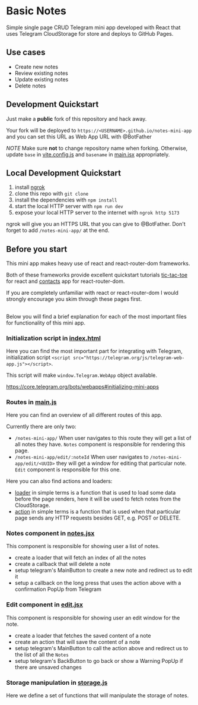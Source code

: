 # Basic Notes

Simple single page CRUD Telegram mini app developed with React that uses Telegram CloudStorage for store and deploys to GitHub Pages.

## Use cases

- Create new notes
- Review existing notes
- Update existing notes
- Delete notes

## Development Quickstart

Just make a **public** fork of this repository and hack away.

Your fork will be deployed to `https://<USERNAME>.github.io/notes-mini-app` and you can set this URL as Web App URL with @BotFather

*NOTE* Make sure **not** to change repository name when forking.
Otherwise, update `base` in [vite.config.js](./vite.config.js) and `basename` in [main.jsx](./src/main.jsx) appropriately.

## Local Development Quickstart

1. install [ngrok](https://ngrok.com/)
1. clone this repo with `git clone`
1. install the dependencies with `npm install`
1. start the local HTTP server with `npm run dev`
1. expose your local HTTP server to the internet with `ngrok http 5173`

ngrok will give you an HTTPS URL that you can give to @BotFather. Don't forget to add `/notes-mini-app/` at the end.

## Before you start

This mini app makes heavy use of react and react-router-dom frameworks.

Both of these frameworks provide excellent quickstart tutorials [tic-tac-toe](https://react.dev/learn/tutorial-tic-tac-toe) for react and [contacts](https://reactrouter.com/en/main/start/tutorial) app for react-router-dom.

If you are completely unfamiliar with react or react-router-dom I would strongly encourage you skim through these pages first.

##

Below you will find a brief explanation for each of the most important files for functionality of this mini app.

### Initialization script in [index.html](./index.html)

Here you can find the most important part for integrating with Telegram, initialization script `<script src="https://telegram.org/js/telegram-web-app.js"></script>`.

This script will make `window.Telegram.WebApp` object available.

https://core.telegram.org/bots/webapps#initializing-mini-apps

### Routes in [main.js](./src/main.jsx)

Here you can find an overview of all different routes of this app.

Currently there are only two:

- `/notes-mini-app/`
When user navigates to this route they will get a list of all notes they have. `Notes` component is responsible for rendering this page.
- `/notes-mini-app/edit/:noteId`
When user navigates to `/notes-mini-app/edit/<UUID>` they will get a window for editing that particular note. `Edit` component is responsible for this one.

Here you can also find actions and loaders:

- [loader](https://reactrouter.com/en/main/route/loader) in simple terms is a function that is used to load some data before the page renders, here it will be used to fetch notes from the CloudStorage.
- [action](https://reactrouter.com/en/main/route/action) in simple terms is a function that is used when that particular page sends any HTTP requests besides GET, e.g. POST or DELETE.

### Notes component in [notes.jsx](./src/routes/notes.jsx)

This component is responsible for showing user a list of notes.

- create a loader that will fetch an index of all the notes
- create a callback that will delete a note
- setup telegram's MainButton to create a new note and redirect us to edit it
- setup a callback on the long press that uses the action above with a confirmation PopUp from Telegram


### Edit component in [edit.jsx](./src/routes/edit.jsx)

This component is responsible for showing user an edit window for the note.

- create a loader that fetches the saved content of a note
- create an action that will save the content of a note
- setup telegram's MainButton to call the action above and redirect us to the list of all the `Notes`
- setup telegram's BackButton to go back or show a Warning PopUp if there are unsaved changes

### Storage manipulation in [storage.js](./src/storage.js)

Here we define a set of functions that will manipulate the storage of notes.
